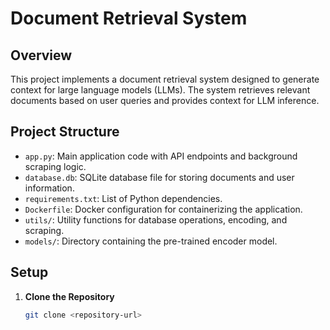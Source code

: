 # Document Retrieval System

## Overview

This project implements a document retrieval system designed to generate context for large language models (LLMs). The system retrieves relevant documents based on user queries and provides context for LLM inference.

## Project Structure

- `app.py`: Main application code with API endpoints and background scraping logic.
- `database.db`: SQLite database file for storing documents and user information.
- `requirements.txt`: List of Python dependencies.
- `Dockerfile`: Docker configuration for containerizing the application.
- `utils/`: Utility functions for database operations, encoding, and scraping.
- `models/`: Directory containing the pre-trained encoder model.

## Setup

1. **Clone the Repository**

   ```bash
   git clone <repository-url>
   ```

